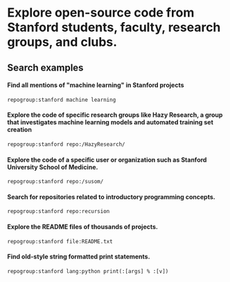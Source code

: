 # Explore open-source code from Stanford students, faculty, research groups, and clubs.

## Search examples

#### Find all mentions of "machine learning" in Stanford projects

```sourcegraph
repogroup:stanford machine learning
````

#### Explore the code of specific research groups like Hazy Research, a group that investigates machine learning models and automated training set creation

```sourcegraph
repogroup:stanford repo:/HazyResearch/
```

#### Explore the code of a specific user or organization such as Stanford University School of Medicine.

```sourcegraph
repogroup:stanford repo:/susom/
```

#### Search for repositories related to introductory programming concepts.

```sourcegraph
repogroup:stanford repo:recursion
```

#### Explore the README files of thousands of projects.

```sourcegraph
repogroup:stanford file:README.txt
```

#### Find old-style string formatted print statements.

```sourcegraph
repogroup:stanford lang:python print(:[args] % :[v])
```
